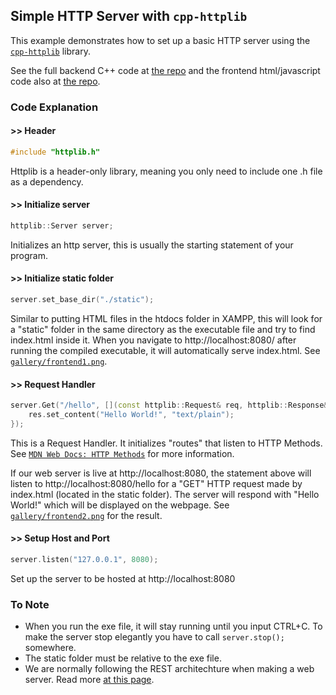 ## Simple HTTP Server with `cpp-httplib`

This example demonstrates how to set up a basic HTTP server using the [`cpp-httplib`](https://github.com/yhirose/cpp-httplib) library.

See the full backend C++ code at [the repo](https://github.com/JR-Bam/ez-http/blob/main/main.cpp) and the frontend html/javascript code also at [the repo](https://github.com/JR-Bam/ez-http/blob/main/static/index.html).
### Code Explanation
#### >> Header
```cpp
#include "httplib.h"
```
Httplib is a header-only library, meaning you only need to include one .h file as a dependency.
#### >> Initialize server
```cpp
httplib::Server server;
```
Initializes an http server, this is usually the starting statement of your program.
#### >> Initialize static folder
```cpp
server.set_base_dir("./static");
```
Similar to putting HTML files in the htdocs folder in XAMPP, this will look for a "static" folder in the same directory as the executable file and try to find index.html inside it. When you navigate to http://localhost:8080/ after running the compiled executable, it will automatically serve index.html. See [`gallery/frontend1.png`](https://github.com/JR-Bam/ez-http/blob/main/gallery/frontend1.png).
#### >> Request Handler
```cpp
server.Get("/hello", [](const httplib::Request& req, httplib::Response& res){
    res.set_content("Hello World!", "text/plain");
});
```
This is a Request Handler. It initializes "routes" that listen to HTTP Methods. See [`MDN Web Docs: HTTP Methods`](https://developer.mozilla.org/en-US/docs/Web/HTTP/Methods)
 for more information.

If our web server is live at http://localhost:8080, the statement above will listen to http://localhost:8080/hello for a "GET" HTTP request made by index.html (located in the static folder). The server will respond with "Hello World!" which will be displayed on the webpage. See [`gallery/frontend2.png`](https://github.com/JR-Bam/ez-http/blob/main/gallery/frontend2.png) for the result.
#### >> Setup Host and Port
```cpp
server.listen("127.0.0.1", 8080);
```
Set up the server to be hosted at http://localhost:8080

### To Note

- When you run the exe file, it will stay running until you input CTRL+C. To make the server stop elegantly you have to call ```server.stop();``` somewhere.
- The static folder must be relative to the exe file.
- We are normally following the REST architechture when making a web server. Read more [at this page](https://www.redhat.com/en/topics/api/what-is-a-rest-api).

